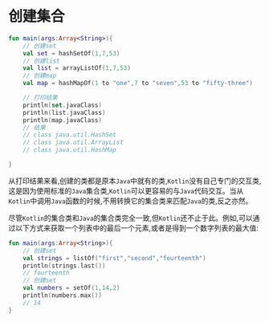# 创建集合
```kotlin
fun main(args:Array<String>){
    // 创建set
    val set = hashSetOf(1,7,53)
    // 创建list
    val list = arrayListOf(1,7,53)
    // 创建map
    val map = hashMapOf(1 to "one",7 to "seven",53 to "fifty-three")

    // 打印结果
    println(set.javaClass)
    println(list.javaClass)
    println(map.javaClass)
    // 结果
    // class java.util.HashSet
    // class java.util.ArrayList
    // class java.util.HashMap

}
```

从打印结果来看,创建的类都是原本`Java`中就有的类,`Kotlin`没有自己专门的交互类,这是因为使用标准的`Java`集合类,`Kotlin`可以更容易的与`Java`代码交互。当从`Kotlin`中调用`Java`函数的时候,不用转换它的集合类来匹配`Java`的类,反之亦然。

尽管`Kotlin`的集合类和`Java`的集合类完全一致,但`Kotlin`还不止于此。例如,可以通过以下方式来获取一个列表中的最后一个元素,或者是得到一个数字列表的最大值:
```kotlin
fun main(args:Array<String>){
    // 创建set
    val strings = listOf("first","second","fourteenth")
    println(strings.last())
    // fourteenth
    // 创建set
    val numbers = setOf(1,14,2)
    println(numbers.max())
    // 14
}
```
